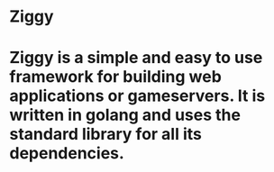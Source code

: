 # Ziggy
# Ziggy is a simple and easy to use framework for building web applications or gameservers. It is written in golang and uses the standard library for all its dependencies.